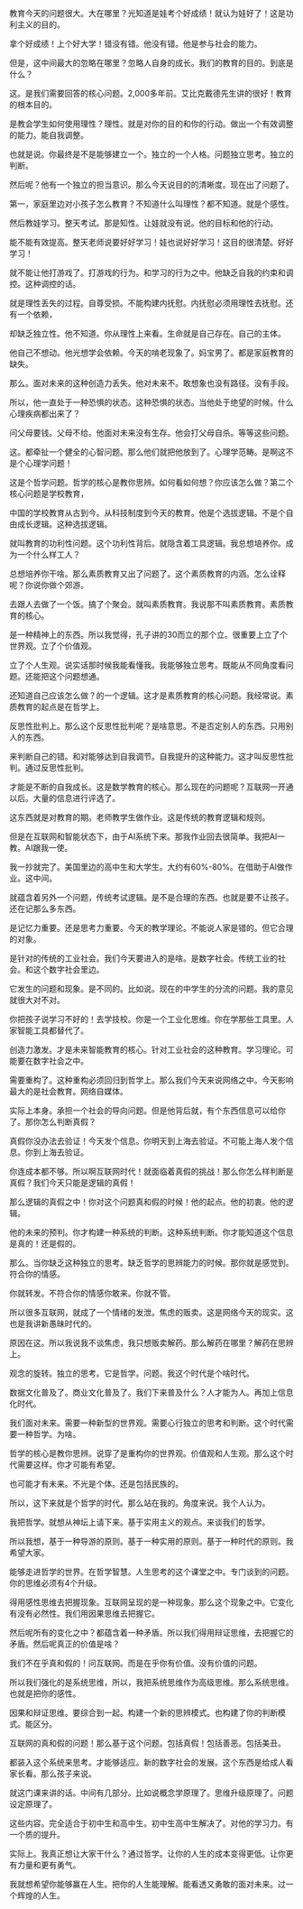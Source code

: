 教育今天的问题很大。大在哪里？光知道是娃考个好成绩！就认为娃好了！这是功利主义的目的。

拿个好成绩！上个好大学！错没有错。他没有错。他是参与社会的能力。

但是，这中间最大的忽略在哪里？忽略人自身的成长。我们的教育的目的。到底是什么？

这。是我们需要回答的核心问题。2,000多年前。艾比克戴德先生讲的很好！教育的根本目的。

是教会学生如何使用理性？理性。就是对你的目的和你的行动。做出一个有效调整的能力。能自我调整。

也就是说。你最终是不是能够建立一个。独立的一个人格。问题独立思考。独立的判断。

然后呢？他有一个独立的担当意识。那么今天说目的的清晰度。现在出了问题了。

第一，家庭里边对小孩子怎么教育？不知道什么叫理性？都不知道。就是个感性。

然后教娃学习。整天考试。那是知性。让娃就没有说。他的目标和他的行动。

能不能有效提高。整天老师说要好好学习！娃也说好好学习！这目的很清楚。好好学习！

就不能让他打游戏了。打游戏的行为。和学习的行为之中。他缺乏自我的约束和调控。这种调控的话。

就是理性丢失的过程。自尊受损。不能构建内抚慰。内抚慰必须用理性去抚慰。还有一个依赖，

却缺乏独立性。他不知道。你从理性上来看。生命就是自己存在。自己的主体。

他自己不想动。他光想学会依赖。今天的啃老现象了。妈宝男了。都是家庭教育的缺失。

那么。面对未来的这种创造力丢失。他对未来不。敢想象也没有路径。没有手段。

所以，他一直处于一种恐惧的状态。这种恐惧的状态。当他处于绝望的时候。什么心理疾病都出来了？

问父母要钱。父母不给。他面对未来没有生存。他会打父母自杀。等等这些问题。

这。都牵扯一个健全的心智问题。那么他们就把他放到了。心理学范畴。是啊这不是个心理学问题！

这是个哲学问题。哲学的核心是教你思辨。如何看如何想？你应该怎么做？第二个核心问题是学校教育，

中国的学校教育从古到今。从科技制度到今天的教育。他是个选拔逻辑。不是个自由成长逻辑。这种选拔逻辑。

就叫教育的功利性问题。这个功利性背后。就隐含着工具逻辑。我总想培养你。成为一个什么样工人？

总想培养你干啥。那么素质教育又出了问题了。这个素质教育的内涵。怎么诠释呢？你说你做个郊游。

去跟人去做了一个饭。搞了个聚会。就叫素质教育。我说那不叫素质教育。素质教育的核心。

是一种精神上的东西。所以我觉得，孔子讲的30而立的那个立。很重要上立了个世界观。立了个价值观。

立了个人生观。说实话那时候我能看懂我。我能够独立思考。既能从不同角度看问题。还能把这个问题想通。

还知道自己应该怎么做？的一个逻辑。这才是素质教育的核心问题。我经常说。素质教育的起点是在哲学上。

反思性批判上。那么这个反思性批判呢？是啥意思。不是否定别人的东西。只用别人的东西。

来判断自己的错。和对能够达到自我调节。自我提升的这种能力。这才叫反思性批判。通过反思性批判。

才能是不断的自我成长。这是数学教育的核心。那么现在的问题呢？互联网一开通以后。大量的信息进行评选了。

这东西就是对教育的期。老师教学生做作业。这是传统的教育逻辑和规则。

但是在互联网和智能状态下，由于AI系统下来。那我作业回去很简单。我把AI一教。AI跟我一使。

我一抄就完了。美国里边的高中生和大学生。大约有60%-80%。在借助于AI做作业。这中间。

就蕴含着另外一个问题，传统考试逻辑。是不是合理的东西。也就是要不让孩子。还在记那么多东西。

是记忆力重要。还是思考力重要。今天的教学理论。不能说人家是错的。但它合理的对象。

是针对的传统的工业社会。我们今天要进入的是啥。是数字社会。传统工业的社会。和这个数字社会里边。

它发生的问题和现象。是不同的。比如说。现在的中学生的分流的问题。我的意见就很大对不对。

你把孩子说学习不好的！去学技校。你是一个工业化思维。你在学那些工具里。人家智能工具都替代了。

创造力激发。才是未来智能教育的核心。针对工业社会的这种教育。学习理论。可能要在数字社会之中。

需要重构了。这种重构必须回归到哲学上。那么我们今天来说网络之中。今天影响最大的是社会教育。网络自媒体。

实际上本身。承担一个社会的导向问题。但是他背后就，有个东西信息可以给你了。那你怎么判断真假？

真假你没办法去验证！今天发个信息。你明天到上海去验证。不可能上海人发个信息。你到上海去验证。

你连成本都不够。所以啊互联网时代！就面临着真假的挑战！那么你怎么样判断是真假？我们今天只能是逻辑的真假！

那么逻辑的真假之中！你对这个问题真和假的时候！他的起点。他的初衷。他的逻辑。

他的未来的预判。你才构建一种系统的判断。这种系统判断。你才能知道这个信息是真的！还是假的。

那么。当你缺乏这种独立的思考。缺乏哲学的思辨能力的时候。那你就是感觉到。符合你的情感。

你就转发。不符合你的情感你敢来。你就不管。

所以很多互联网，就成了一个情绪的发泄。焦虑的贩卖。这是网络今天的现实。这也是我讲新愚昧时代的。

原因在这。所以我说我不谈焦虑，我只想贩卖解药。那么解药在哪里？解药在思辨上。

观念的旋转。独立的思考。它是哲学。问题。我这个时代是个啥时代。

数据文化普及了。商业文化普及了。我们下来普及什么？人才能为人。再加上信息化时代。

我们面对未来。需要一种新型的世界观。需要心行独立的思考和判断。这个时代需要一种哲学。为啥。

哲学的核心是教你思辨。说穿了是重构你的世界观。价值观和人生观。那么这个时代需要这样。你才可能有希望。

也可能才有未来。不光是个体。还是包括民族的。

所以，这下来就是个哲学的时代。那么站在我的。角度来说。我个人认为。

我把哲学。就想从神坛上请下来。基于实用主义的观点。来谈我们的哲学。

所以我想，基于一种导游的原则。基于一种实用的原则。基于一种时代的原则。我希望大家。

能够走进哲学的世界。在哲学智慧。人生思考的这个课堂之中。专门谈到的问题。你的思维必须有4个升级。

得用感性思维去把握现象。互联网呈现的是一种现象。那么这个现象之中。它变化有没有必然性。我们用因果思维去把握它。

然后呢所有的变化之中？都蕴含着一种矛盾。所以我们得用辩证思维，去把握它的矛盾。然后呢真正的价值是啥？

我们不在乎真和假的！问互联网。而是在乎你有价值。没有价值的问题。

所以我们强化的是系统思维，所以，我把系统思维作为高级思维。那么系统思维。也就是把你的感性。

因果和辩证思维。要综合到一起。构建一个新的思辨模式。也构建了你的判断模式。能区分。

互联网的真和假的问题！那么基于这个问题。包括真假！包括善恶。包括美丑。

都装入这个系统来思考。才能够适应。新的数字社会的发展。这个东西是给成人看家长看。那么孩子来说。

就这门课来讲的话。中间有几部分。比如说概念学原理了。思维升级原理了。问题设定原理了。

这些内容。完全适合于初中生和高中生。初中生高中生解决了。对他的学习力。有一个质的提升。

实际上。我真正想让大家干什么？通过哲学。让你的人生的成本变得更低。让你更有力量和更有勇气。

我就想希望你能够赢在人生。把你的人生能理解。能看透又勇敢的面对未来。过一个辉煌的人生。